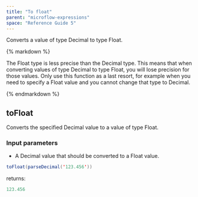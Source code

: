 ```yaml
---
title: "To float"
parent: "microflow-expressions"
space: "Reference Guide 5"
---
```



Converts a value of type Decimal to type Float.

<div class="alert alert-warning">{% markdown %}

The Float type is less precise than the Decimal type. This means that when converting values of type Decimal to type Float, you will lose precision for those values. Only use this function as a last resort, for example when you need to specify a Float value and you cannot change that type to Decimal.

{% endmarkdown %}</div>

## toFloat

Converts the specified Decimal value to a value of type Float.

### Input parameters

*   A Decimal value that should be converted to a Float value.

```java
toFloat(parseDecimal('123.456'))

```

returns:

```java
123.456
```
